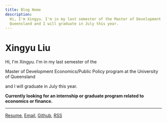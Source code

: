 ```yaml
---
title: Blog Home
description:
  Hi, I'm Xingyu. I'm in my last semester of the Master of Development Economics/Public Policy program at the University of
  Queensland and I will graduate in July this year.
---
```


 <h1 class="text-3xl font-semibold font-serif py-4">Xingyu Liu</h1>

  <p class="py-6 leading-loose inline">
    Hi, I'm Xingyu. I'm in my last semester of the <p
      class="font-semibold inline"
    >
      Master of Development Economics/Public Policy program at the University of
      Queensland
    </p> and I will graduate in July this year.
  </p>

**Currently looking for an internship or graduate program related to economics or finance.**

---

[Resume](https://docs.google.com/document/d/1ZzFghAIcnDnBdAg67GY9YkeJzw6ED73wW4K4kX7_od0/edit?usp=sharing), [Email](mailto:xingyuliu@outlook.sg), [Github](https://github.com/fattaileffect), [RSS](/rss.xml)

